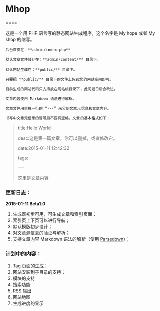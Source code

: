 # Mhop
====

这是一个用 PHP 语言写的静态网站生成程序，这个名字是 My hope 或者 My shop 的缩写。

	后台首页在：**admin/index.php**
	
	默认文章文件储存在：**admin/content/** 目录下。
	
	默认网站生成在：**public/** 目录下。
	
	只要把 **public/** 目录下的文件上传到您的网站空间即可。
	
	目前生成的网站代码只支持放在网站根目录下，此问题日后会改进。
	
	文章内容使用 Markdown 语法进行解析。
	
	文章文件用单独一行的 “---” 来分割文章元信息和文章内容。

	书写中文章元信息的冒号后不要有空格，文章的基本格式如下：
	
	
> title:Hello World
> 
> desc:这是第一篇文章，你可以删掉，或者修改它。
> 
> date:2015-01-11 12:42:32
> 
> tags:
> 
> \---
> 
> 这里是文章内容

### 更新日志：

**2015-01-11 Beta1.0**

1. 生成器初步可用，可生成文章和索引页面；
2. 索引页上下页可以进行导航；
3. 默认模版初步设计；
4. 对文章源信息的验证与解析；
5. 支持文章内容 Markdown 语法的解析（使用 [Parsedown](https://github.com/erusev/parsedown)）；

### 计划中的内容：

1. Tag 页面的生成；
2. 网站安装到子目录的支持；
3. 模块的支持
4. 搜索功能
5. RSS 输出
6. 网站地图
7. 生成进度的显示